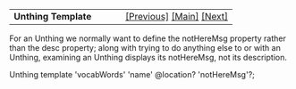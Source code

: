 <table width="100%" data-border="0" data-cellspacing="0"
data-cellpadding="3" data-bgcolor="#C0C0C0">
<colgroup>
<col style="width: 50%" />
<col style="width: 50%" />
</colgroup>
<tbody>
<tr>
<td style="text-align: left;"><strong>Unthing Template<br />
</strong></td>
<td style="text-align: right;"><a
href="travelmessagetemplate.htm">[Previous]</a> <a
href="generalintroduction.htm">[Main]</a> <a
href="vocabobjecttemplate.htm">[Next]</a></td>
</tr>
</tbody>
</table>

  
For an Unthing we normally want to define the notHereMsg property rather
than the desc property; along with trying to do anything else to or with
an Unthing, examining an Unthing displays its notHereMsg, not its
description.  
  
Unthing template 'vocabWords' 'name' @location? 'notHereMsg'?;   
  
